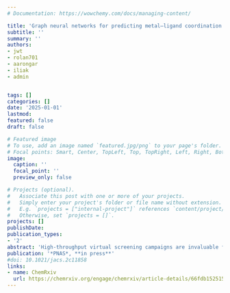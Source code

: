 ```yaml
---
# Documentation: https://wowchemy.com/docs/managing-content/

title: 'Graph neural networks for predicting metal–ligand coordination of transition metal complexes' 
subtitle: ''
summary: ''
authors:
- jwt
- rolan701
- aarongar
- iliak
- admin


tags: []
categories: []
date: '2025-01-01'
lastmod: 
featured: false
draft: false

# Featured image
# To use, add an image named `featured.jpg/png` to your page's folder.
# Focal points: Smart, Center, TopLeft, Top, TopRight, Left, Right, BottomLeft, Bottom, BottomRight.
image:
  caption: ''
  focal_point: ''
  preview_only: false

# Projects (optional).
#   Associate this post with one or more of your projects.
#   Simply enter your project's folder or file name without extension.
#   E.g. `projects = ["internal-project"]` references `content/project/deep-learning/index.md`.
#   Otherwise, set `projects = []`.
projects: []
publishDate: 
publication_types:
- '2'
abstract: 'High-throughput virtual screening campaigns are invaluable for surveying the combinatorial space of possible transition metal complexes (TMCs), but they rely on accurate metal–ligand connectivity for meaningful results. Here, we curate a dataset of 70,069 unique ligands of known coordination from experimental structures of TMCs deposited in the Cambridge Structural Database. Using this dataset, we train separate graph neural network models to predict the total number and individual identities of ligand coordinating atoms with high accuracy and precision. Interpreting each model in terms of the learned molecular representations uncovers trends aligned with our understanding of coordination chemistry as well as novel chemical insights. Next, we integrate the trained models with the high-throughput screening software molSimplify and illustrate their utility by generating 1,175 novel TMCs and validating their geometries with density functional theory (DFT) calculations. We anticipate these models will accelerate computational screening of TMCs with de novo combinations of metals and ligands in physically realistic coordination.'
publication: '*PNAS*, **in press**'
#doi: 10.1021/jacs.2c11858
links:
- name: ChemRxiv
  url: https://chemrxiv.org/engage/chemrxiv/article-details/66fdb15251558a15efe0557a
---
```

